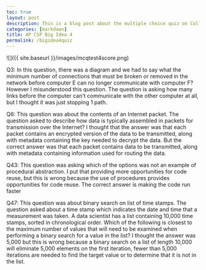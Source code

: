 ```yaml
---
toc: true
layout: post
description: This is a blog post about the multiple choice quiz on Collegeboard about Big Idea 4
categories: [markdown]
title: AP CSP Big Idea 4 
permalink: /bigidea4quiz
---
```



![]({{ site.baseurl }}/images/mcqtest4score.png)


Q3: In this question, there was a diagram and we had to say what the minimum number of connections that must be broken or removed in the network before computer E can no longer communicate with computer F? However I misunderstood this question. The question is asking how many links before the computer can't communicate with the other computer at all, but I thought it was just stopping 1 path.

Q6: This question was about the contents of an Internet packet. The question asked to describe how data is typically assembled in packets for transmission over the Internet? I thought that the answer was that each packet contains an encrypted version of the data to be transmitted, along with metadata containing the key needed to decrypt the data. But the correct answer was that each packet contains data to be transmitted, along with metadata containing information used for routing the data.

Q43: This question was asking which of the options was not an example of procedural abstraction. I put that providing more opportunities for code reuse, but this is wrong because the use of procedures provides opportunities for code reuse. The correct answer is making the code run faster

Q47: This question was about binary search on list of time stamps. The question asked about a time stamp which indicates the date and time that a measurement was taken. A data scientist has a list containing 10,000 time stamps, sorted in chronological order. Which of the following is closest to the maximum number of values that will need to be examined when performing a binary search for a value in the list? I thought the answer was 5,000 but this is wrong because a binary search on a list of length 10,000 will eliminate 5,000 elements on the first iteration, fewer than 5,000 iterations are needed to find the target value or to determine that it is not in the list.
